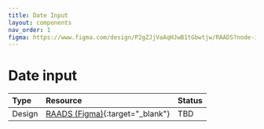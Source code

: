 ```yaml
---
title: Date Input
layout: components
nav_order: 1
figma: https://www.figma.com/design/P2gZJjVaAqHJwB1tGbwtjw/RAADS?node-id=5178-8295&t=DaQuC2pMFYEZZcOO-1
---
```


# Date input

| Type        | Resource          | Status |
|:-------------|:------------------|:------|
| Design           | [RAADS (Figma)]({{page.figma}}){:target="_blank"}  | TBD  |
